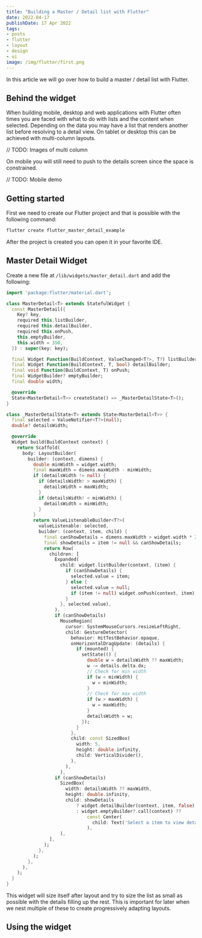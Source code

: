 ```yaml
---
title: "Building a Master / Detail list with Flutter"
date: 2022-04-17
publishDate: 17 Apr 2022
tags:
- posts
- flutter
- layout
- design
- ui
image: /img/flutter/first.png
---
```


In this article we will go over how to build a master / detail list with Flutter.

## Behind the widget

When building mobile, desktop and web applications with Flutter often times you are faced with what to do with lists and the content when selected. Depending on the data you may have a list that renders another list before resolving to a detail view. On tablet or desktop this can be achieved with multi-column layouts.

// TODO: Images of multi column

On mobile you will still need to push to the details screen since the space is constrained.

// TODO: Mobile demo

## Getting started

First we need to create our Flutter project and that is possible with the following command:

```bash
flutter create flutter_master_detail_example
```

After the project is created you can open it in your favorite IDE.

## Master Detail Widget

Create a new file at `/lib/widgets/master_detail.dart` and add the following:

```dart
import 'package:flutter/material.dart';

class MasterDetail<T> extends StatefulWidget {
  const MasterDetail({
    Key? key,
    required this.listBuilder,
    required this.detailBuilder,
    required this.onPush,
    this.emptyBuilder,
    this.width = 350,
  }) : super(key: key);

  final Widget Function(BuildContext, ValueChanged<T?>, T?) listBuilder;
  final Widget Function(BuildContext, T, bool) detailBuilder;
  final void Function(BuildContext, T) onPush;
  final WidgetBuilder? emptyBuilder;
  final double width;

  @override
  State<MasterDetail<T>> createState() => _MasterDetailState<T>();
}

class _MasterDetailState<T> extends State<MasterDetail<T>> {
  final selected = ValueNotifier<T?>(null);
  double? detailsWidth;

  @override
  Widget build(BuildContext context) {
    return Scaffold(
      body: LayoutBuilder(
        builder: (context, dimens) {
          double minWidth = widget.width;
          final maxWidth = dimens.maxWidth - minWidth;
          if (detailsWidth != null) {
            if (detailsWidth! > maxWidth) {
              detailsWidth = maxWidth;
            }
            if (detailsWidth! < minWidth) {
              detailsWidth = minWidth;
            }
          }
          return ValueListenableBuilder<T?>(
            valueListenable: selected,
            builder: (context, item, child) {
              final canShowDetails = dimens.maxWidth > widget.width * 2;
              final showDetails = item != null && canShowDetails;
              return Row(
                children: [
                  Expanded(
                    child: widget.listBuilder(context, (item) {
                      if (canShowDetails) {
                        selected.value = item;
                      } else {
                        selected.value = null;
                        if (item != null) widget.onPush(context, item);
                      }
                    }, selected.value),
                  ),
                  if (canShowDetails)
                    MouseRegion(
                      cursor: SystemMouseCursors.resizeLeftRight,
                      child: GestureDetector(
                        behavior: HitTestBehavior.opaque,
                        onHorizontalDragUpdate: (details) {
                          if (mounted) {
                            setState(() {
                              double w = detailsWidth ?? maxWidth;
                              w -= details.delta.dx;
                              // Check for min width
                              if (w < minWidth) {
                                w = minWidth;
                              }
                              // Check for max width
                              if (w > maxWidth) {
                                w = maxWidth;
                              }
                              detailsWidth = w;
                            });
                          }
                        },
                        child: const SizedBox(
                          width: 5,
                          height: double.infinity,
                          child: VerticalDivider(),
                        ),
                      ),
                    ),
                  if (canShowDetails)
                    SizedBox(
                      width: detailsWidth ?? maxWidth,
                      height: double.infinity,
                      child: showDetails
                          ? widget.detailBuilder(context, item, false)
                          : widget.emptyBuilder?.call(context) ??
                              const Center(
                                child: Text('Select a item to view details'),
                              ),
                    ),
                ],
              );
            },
          );
        },
      ),
    );
  }
}

```

This widget will size itself after layout and try to size the list as small as possible with the details filling up the rest. This is important for later when we nest multiple of these to create progressively adapting layouts.

## Using the widget
